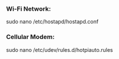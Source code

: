 **<h3>Wi-Fi Network:</h3>**

sudo nano /etc/hostapd/hostapd.conf

**<h3>Cellular Modem:</h3>**

sudo nano /etc/udev/rules.d/hotpiauto.rules
